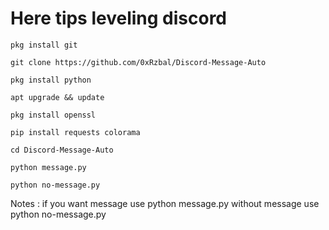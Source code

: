 # Here tips leveling discord
```
pkg install git
```
```
git clone https://github.com/0xRzbal/Discord-Message-Auto
```
```
pkg install python
```
```
apt upgrade && update
```
```
pkg install openssl
```
```
pip install requests colorama
```
```
cd Discord-Message-Auto
```
```
python message.py
```
```
python no-message.py
```
Notes : 
if you want message use python message.py without message use python no-message.py
